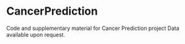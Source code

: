 # CancerPrediction

Code and supplementary material for Cancer Prediction project
Data available upon request. 
